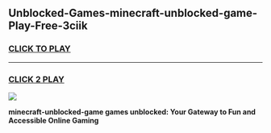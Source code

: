 
## Unblocked-Games-minecraft-unblocked-game-Play-Free-3ciik
<h3>
<a href="https://premium76.site?title=minecraft-unblocked-game&ref=10A">CLICK TO PLAY</a></h3>
<hr>

<h3>
<a href="https://premium76.site?title=minecraft-unblocked-game&ref=10A">CLICK 2 PLAY</a>
  
</h3>

<a href="https://premium76.site?title=minecraft-unblocked-game&ref=10A"><img src="https://clearcache.store/games.png"></a>


**minecraft-unblocked-game games unblocked: Your Gateway to Fun and Accessible Online Gaming**
